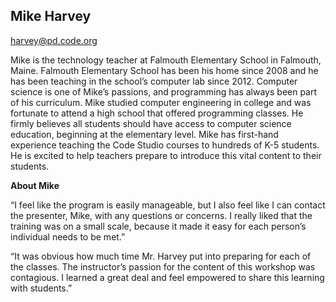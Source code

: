 ## Mike Harvey

[harvey@pd.code.org](mailto:harvey@pd.code.org)

Mike is the technology teacher at Falmouth Elementary School in Falmouth, Maine. Falmouth Elementary School has been his home since 2008 and he has been teaching in the school’s computer lab since 2012. Computer science is one of Mike’s passions, and programming has always been part of his curriculum. Mike studied computer engineering in college and was fortunate to attend a high school that offered programming classes. He firmly believes all students should have access to computer science education, beginning at the elementary level. Mike has first-hand experience teaching the Code Studio courses to hundreds of K-5 students. He is excited to help teachers prepare to introduce this vital content to their students.

**About Mike**

“I feel like the program is easily manageable, but I also feel like I can contact the presenter, Mike, with any questions or concerns. I really liked that the training was on a small scale, because it made it easy for each person’s individual needs to be met.”

“It was obvious how much time Mr. Harvey put into preparing for each of the classes. The instructor’s passion for the content of this workshop was contagious. I learned a great deal and feel empowered to share this learning with students.”

